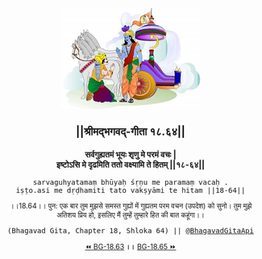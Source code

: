 <center><img src="../../asset/BG.png" alt="#API #bhagavadgitaapi #slok #nodejs #js #api #gitaapi #krishna #hinduism #vedic #ISKCON #shreemadbhagavadgita #technology"/>
<h2>||श्रीमद्‍भगवद्‍-गीता १८.६४||</h2>
<h3>सर्वगुह्यतमं भूयः शृणु मे परमं वचः |<br/>इष्टोऽसि मे दृढमिति ततो वक्ष्यामि ते हितम् ||१८-६४||</h3>
<pre>sarvaguhyatamaṃ bhūyaḥ śṛṇu me paramaṃ vacaḥ .<br/>iṣṭo.asi me dṛḍhamiti tato vakṣyāmi te hitam ||18-64||</pre>
<p>।।18.64।। पुन: एक बार तुम मुझसे समस्त गुह्यों में गुह्यतम परम वचन (उपदेश) को सुनो। तुम मुझे अतिशय प्रिय हो, इसलिए मैं तुम्हें तुम्हारे हित की बात कहूंगा।।</p>
<pre>(Bhagavad Gita, Chapter 18, Shloka 64) || <a href="https://twitter.com/bhagavadgitaapi">@BhagavadGitaApi</a></pre><a href="../../18/63">⏪  BG-18.63</a><b>        ।।        </b><a href="../../18/65">BG-18.65  ⏩</a></center></center>